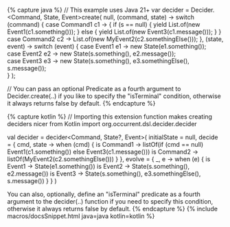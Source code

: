 {% capture java %}
// This example uses Java 21+
var decider = Decider.<Command, State, Event>create(
        null,
        (command, state) -> switch (command) {
            case Command1 c1 -> {
                if (s == null) {
                    yield List.of(new Event1(c1.something()));
                } else {
                    yield List.of(new Event3(c1.message()));
                }
            }
           case Command2 c2 -> List.of(new MyEvent2(c2.somethingElse()));
        },
        (state, event) -> switch (event) {
            case Event1 e1 -> new State(e1.something());    
            case Event2 e2 -> new State(s.something(), e2.message());    
            case Event3 e3 -> new State(s.something(), e3.somethingElse(), s.message());    
        }
);

// You can pass an optional Predicate as a fourth argument to Decider.create(..) if you like to specify the "isTerminal" condition, otherwise it always returns false by default.
{% endcapture %}

{% capture kotlin %}
// Importing this extension function makes creating deciders nicer from Kotlin
import org.occurrent.dsl.decider.decider 

val decider = decider<Command, State?, Event>(
        initialState  = null,
        decide = { cmd, state -> 
            when (cmd) {
              is Command1 -> listOf(if (cmd == null) Event1(c1.something()) else Event3(c1.message()))
              is Command2 -> listOf(MyEvent2(c2.somethingElse()))
           }
        },
        evolve = { _, e ->
            when (e) {
                is Event1 -> State(e1.something())
                is Event2 -> State(s.something(), e2.message())
                is Event3 -> State(s.something(), e3.somethingElse(), s.message())
            }
        }
)

You can also, optionally, define an "isTerminal" predicate as a fourth argument to the decider(..) function if you need to specify this condition, otherwise it always returns false by default.
{% endcapture %}
{% include macros/docsSnippet.html java=java kotlin=kotlin %}

